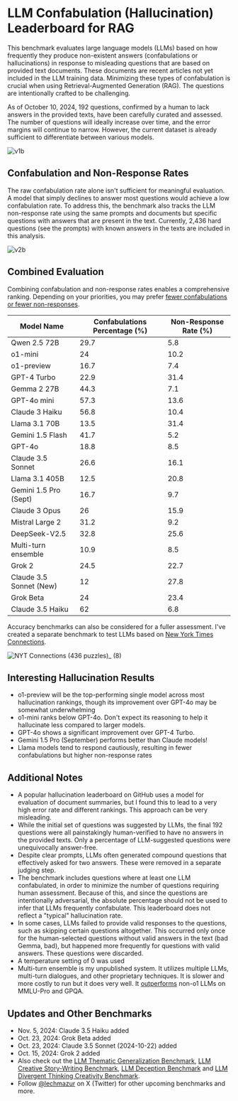 # LLM Confabulation (Hallucination) Leaderboard for RAG

This benchmark evaluates large language models (LLMs) based on how frequently they produce non-existent answers (confabulations or hallucinations) in response to misleading questions that are based on provided text documents. These documents are recent articles not yet included in the LLM training data. Minimizing these types of confabulation is crucial when using Retrieval-Augmented Generation (RAG). The questions are intentionally crafted to be challenging.

As of October 10, 2024, 192 questions, confirmed by a human to lack answers in the provided texts, have been carefully curated and assessed. The number of questions will ideally increase over time, and the error margins will continue to narrow. However, the current dataset is already sufficient to differentiate between various models.

![v1b](https://github.com/user-attachments/assets/69368594-eb2a-4c22-96de-60b0d54efd67)

## Confabulation and Non-Response Rates

The raw confabulation rate alone isn't sufficient for meaningful evaluation. A model that simply declines to answer most questions would achieve a low confabulation rate. To address this, the benchmark also tracks the LLM non-response rate using the same prompts and documents but specific questions with answers that are present in the text. Currently, 2,436 hard questions (see the prompts) with known answers in the texts are included in this analysis.

![v2b](https://github.com/user-attachments/assets/1e41e0f8-77fa-4fbd-9e95-96c2b317696c)

## Combined Evaluation
Combining confabulation and non-response rates enables a comprehensive ranking. Depending on your priorities, you may prefer [fewer confabulations or fewer non-responses](https://lechmazur.github.io/leaderboard1.html). 

| Model Name              |   Confabulations Percentage (%) |   Non-Response Rate (%) |
|-------------------------|---------------------------------|-------------------------|
| Qwen 2.5 72B            |                            29.7 |                     5.8 |
| o1-mini                 |                            24   |                    10.2 |
| o1-preview              |                            16.7 |                     7.4 |
| GPT-4 Turbo             |                            22.9 |                    31.4 |
| Gemma 2 27B             |                            44.3 |                     7.1 |
| GPT-4o mini             |                            57.3 |                    13.6 |
| Claude 3 Haiku          |                            56.8 |                    10.4 |
| Llama 3.1 70B           |                            13.5 |                    31.4 |
| Gemini 1.5 Flash        |                            41.7 |                     5.2 |
| GPT-4o                  |                            18.8 |                     8.5 |
| Claude 3.5 Sonnet       |                            26.6 |                    16.1 |
| Llama 3.1 405B          |                            12.5 |                    20.8 |
| Gemini 1.5 Pro (Sept)   |                            16.7 |                     9.7 |
| Claude 3 Opus           |                            26   |                    15.9 |
| Mistral Large 2         |                            31.2 |                     9.2 |
| DeepSeek-V2.5           |                            32.8 |                    25.6 |
| Multi-turn ensemble     |                            10.9 |                     8.5 |
| Grok 2                  |                            24.5 |                    22.7 |
| Claude 3.5 Sonnet (New) |                            12   |                    27.8 |
| Grok Beta               |                            24   |                    23.4 |
| Claude 3.5 Haiku        |                            62   |                     6.8 |


Accuracy benchmarks can also be considered for a fuller assessment. I've created a separate benchmark to test LLMs based on [New York Times Connections](https://github.com/lechmazur/nyt-connections/).

![NYT Connections (436 puzzles)_ (8)](https://github.com/user-attachments/assets/448d1133-08ce-477e-8844-320290567b24)


## Interesting Hallucination Results
- o1-preview will be the top-performing single model across most hallucination rankings, though its improvement over GPT-4o may be somewhat underwhelming
- o1-mini ranks below GPT-4o. Don't expect its reasoning to help it hallucinate less compared to larger models.
- GPT-4o shows a significant improvement over GPT-4 Turbo.
- Gemini 1.5 Pro (September) performs better than Claude models!
- Llama models tend to respond cautiously, resulting in fewer confabulations but higher non-response rates


## Additional Notes
- A popular hallucination leaderboard on GitHub uses a model for evaluation of document summaries, but I found this to lead to a very high error rate and different rankings. This approach can be very misleading.
- While the initial set of questions was suggested by LLMs, the final 192 questions were all painstakingly human-verified to have no answers in the provided texts. Only a percentage of LLM-suggested questions were unequivocally answer-free.
- Despite clear prompts, LLMs often generated compound questions that effectively asked for two answers. These were removed in a separate judging step.
- The benchmark includes questions where at least one LLM confabulated, in order to minimize the number of questions requiring human assessment. Because of this, and since the questions are intentionally adversarial, the absolute percentage should not be used to infer that LLMs frequently confabulate. This leaderboard does not reflect a "typical" hallucination rate.
- In some cases, LLMs failed to provide valid responses to the questions, such as skipping certain questions altogether. This occurred only once for the human-selected questions without valid answers in the text (bad Gemma, bad), but happened more frequently for questions with valid answers. These questions were discarded.
- A temperature setting of 0 was used
- Multi-turn ensemble is my unpublished system. It utilizes multiple LLMs, multi-turn dialogues, and other proprietary techniques. It is slower and more costly to run but it does very well. It [outperforms](https://x.com/LechMazur/status/1828804485033992514/photo/1) non-o1 LLMs on MMLU-Pro and GPQA.


## Updates and Other Benchmarks
- Nov. 5, 2024: Claude 3.5 Haiku added
- Oct. 23, 2024: Grok Beta added
- Oct. 23, 2024: Claude 3.5 Sonnet (2024-10-22) added
- Oct. 15, 2024: Grok 2 added
- Also check out the [LLM Thematic Generalization Benchmark](https://github.com/lechmazur/generalization), [LLM Creative Story-Writing Benchmark](https://github.com/lechmazur/writing), [LLM Deception Benchmark](https://github.com/lechmazur/deception) and [LLM Divergent Thinking Creativity Benchmark](https://github.com/lechmazur/divergent).
- Follow [@lechmazur](https://x.com/LechMazur) on X (Twitter) for other upcoming benchmarks and more.

